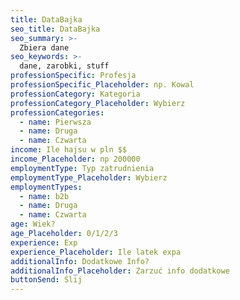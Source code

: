 ```yaml
---
title: DataBajka
seo_title: DataBajka
seo_summary: >-
  Zbiera dane
seo_keywords: >-
  dane, zarobki, stuff
professionSpecific: Profesja
professionSpecific_Placeholder: np. Kowal
professionCategory: Kategoria
professionCategory_Placeholder: Wybierz
professionCategories:
  - name: Pierwsza
  - name: Druga
  - name: Czwarta
income: Ile hajsu w pln $$
income_Placeholder: np 200000
employmentType: Typ zatrudnienia
employmentType_Placeholder: Wybierz
employmentTypes:
  - name: b2b
  - name: Druga
  - name: Czwarta
age: Wiek?
age_Placeholder: 0/1/2/3
experience: Exp
experience_Placeholder: Ile latek expa
additionalInfo: Dodatkowe Info?
additionalInfo_Placeholder: Zarzuć info dodatkowe
buttonSend: Ślij
---
```


